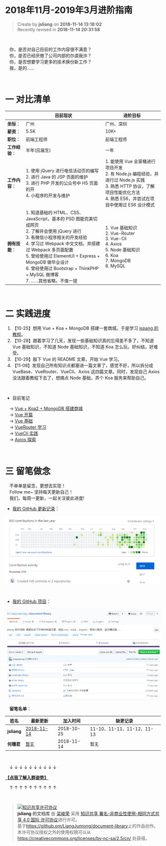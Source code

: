 2018年11月-2019年3月进阶指南
===

> Create by **jsliang** on **2018-11-14 13:18:02**  
> Recently revised in **2018-11-14 20:31:58**

<br>

&emsp;你，是否对自己目前的工作内容很不满意？  
&emsp;你，是否已经厌倦了公司内部的尔虞我诈？  
&emsp;你，是否想要学习更多的技术换份新工作？  
&emsp;我，是的……

<br>

# 一 对比清单

| | 目前现状 | 进阶目标 |
| --- | --- | --- |
| **坐标**： | 广州 | 广州、深圳 |
| **薪资**： | 5.5K | 10K+ |
| **职位**： | 前端工程师 | 前端工程师 |
| **工作经验**： | 半年(应届生) | 一年 |
| **工作内容**： | 1. 使用 jQuery 进行电信活动页的编写 <br> 2. 进行 Java 的 JSP 页面的维护 <br> 3. 进行 PHP 开发的公众号中 H5 页面的开 <br> 4. 小程序的开发与维护 | 1. 能使用 Vue 全家桶进行项目开发 <br> 2. 有 Node.js 编程经验，并进行过 Node.js 实践 <br> 3. 熟悉 HTTP 协议，了解项目性能优化方法 <br> 4. 熟悉 ES6，并尝试在项目中使用过 ES6 设计模式 |
| **拥有技能**： | 1. 知道基础的 HTML、CSS、JavaScript，基本的 PSD 图能完美切成网页 <br> 2. 了解并会使用 jQuery 进行 <br> 3. 有微信小程序相关的开发经验 <br> 4. 学习过 Webpack 中文文档，并搭建过 Webpack 多页面配置 <br> 5. 曾经使用过 ElementUI + Express + MongoDB 做毕业设计 <br> 6. 曾经使用过 Bootstrap + ThinkPHP + MySQL 做博客 <br> 7. ……其他省略，不值一提 | 1. Vue 基础知识 <br> 2. Vue-Router <br> 3. Vue-Cli <br> 4. Axios <br> 5. Node 基础知识 <br> 6. Koa <br> 7. MongoDB <br> 8. MySQL  |

<br>

# 二 实践进度

1. 【10-25】想用 Vue + Koa + MongoDB 搭建一套商城，于是学习 [jspang 的教程](http://jspang.com/post/vue-koa.html)。
2. 【10-28】跟着学习了几天，发现一些基础知识真的忘得差不多了，不知道 Vue 基础知识，不知道 Node 基础知识，不知道 Koa 怎么玩，好纠结，好难受。
3. 【10-29】敲下 Vue 的 README 文章，开始 Vue 学习。
4. 【11-08】发现自己所有知识点都塞进一篇文章了，感觉不好，所以拆分成 VueBase、VueRouter、VueCli、Axios 这四篇文章。同时，发现自己 Axios 没法跟着教程下去了，想搞点 Node 基础，弄个 Koa 服务来帮助自己。

<br>

* 目前笔记

&emsp;-> [Vue + Koa2 + MongoDB 搭建商城](https://github.com/LiangJunrong/document-library/blob/master/other-library/Website/ShoppingMall/ShoppingMall.md)   
&emsp;-> [Vue 开篇](https://github.com/LiangJunrong/document-library/blob/master/JavaScript-library/Vue/README.md)   
&emsp;-> [Vue 基础](https://github.com/LiangJunrong/document-library/blob/master/JavaScript-library/Vue/VueBase.md)   
&emsp;-> [VueRouter 学习](https://github.com/LiangJunrong/document-library/blob/master/JavaScript-library/Vue/VueRouter.md)   
&emsp;-> [VueCli 实践](https://github.com/LiangJunrong/document-library/blob/master/JavaScript-library/Vue/VueCli.md)   
&emsp;-> [Axios 探索](https://github.com/LiangJunrong/document-library/blob/master/JavaScript-library/Vue/Axios.md)

<br>

# 三 留笔做念

&emsp;不单单是留念，更想去实现！  
&emsp;Follow me~ 坚持每天更新自己！  
&emsp;我们，每周一更新，一起关注彼此进度!  

* [我的 GitHub 更新记录](https://github.com/LiangJunrong)：

![图](../../public-repertory/img/other-Monologue-November2018-1.png)

<br>

* [我的 GitHub 项目](https://github.com/LiangJunrong/document-library)：

![图](../../public-repertory/img/other-Monologue-November2018-2.png)

&emsp;**留笔名单**：

| 姓名 | 最新更新 | 加入时间 | 缺更记录 |
| --- | --- | --- | --- |
| **jsliang** | [2018-11-14](https://github.com/LiangJunrong/document-library) | 2018-10-25 | 11-10、11-11、11-12、11-13 |
| **何穗君** | [暂无]() | 2018-11-14 | 暂无 |

<br>

&emsp;↓ ↓ ↓ ↓ ↓ ↓ ↓ ↓ ↓ ↓

**[【点我了解入群姿势】](https://github.com/LiangJunrong/Cheer-for-yourself)**

&emsp;↑ ↑ ↑ ↑ ↑ ↑ ↑ ↑ ↑ ↑

<br>

> <a rel="license" href="http://creativecommons.org/licenses/by-nc-sa/4.0/"><img alt="知识共享许可协议" style="border-width:0" src="https://i.creativecommons.org/l/by-nc-sa/4.0/88x31.png" /></a><br /><a xmlns:dct="http://purl.org/dc/terms/" property="dct:title">**jsliang** 的文档库</a> 由 <a xmlns:cc="http://creativecommons.org/ns#" href="https://github.com/LiangJunrong/document-library" property="cc:attributionName" rel="cc:attributionURL">梁峻荣</a> 采用 <a rel="license" href="http://creativecommons.org/licenses/by-nc-sa/4.0/">知识共享 署名-非商业性使用-相同方式共享 4.0 国际 许可协议</a>进行许可。<br />基于<a xmlns:dct="http://purl.org/dc/terms/" href="https://github.com/LiangJunrong/document-library" rel="dct:source">https://github.om/LiangJunrong/document-library</a>上的作品创作。<br />本许可协议授权之外的使用权限可以从 <a xmlns:cc="http://creativecommons.org/ns#" href="https://creativecommons.org/licenses/by-nc-sa/2.5/cn/" rel="cc:morePermissions">https://creativecommons.org/licenses/by-nc-sa/2.5/cn/</a> 处获得。